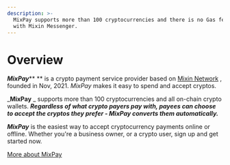 ```yaml
---
description: >-
  MixPay supports more than 100 cryptocurrencies and there is no Gas fee to pay
  with Mixin Messenger.
---
```


# Overview

_**MixPay**_** ** is a crypto payment service provider based on [Mixin Network](https://mixin.one) , founded in Nov, 2021. _MixPay_ makes it easy to spend and accept cryptos.

_**MixPay** _ supports more than 100 cryptocurrencies and all on-chain crypto wallets. _**Regardless of what crypto payers pay with, payees can choose to accept the cryptos they prefer - MixPay converts them automatically.**_

_**MixPay**_ is the easiest way to accept cryptocurrency payments online or offline. Whether you're a business owner, or a crypto user, sign up and get started now.

[More about MixPay](about-us/more-about-mixpay.md)
